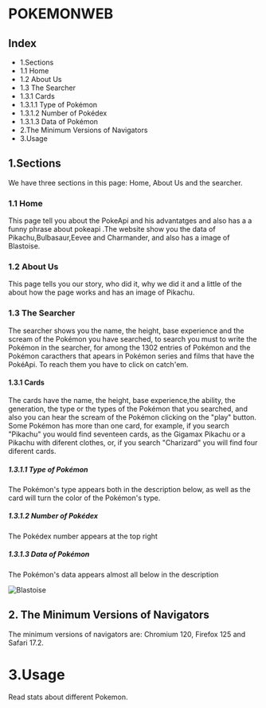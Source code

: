 # POKEMONWEB
## Index
<ul>
 <li>1.Sections</li>
 <li>1.1 Home</li>
 <li>1.2 About Us</li>
 <li>1.3 The Searcher</li>
 <li>1.3.1 Cards</li>
 <li>1.3.1.1 Type of Pokémon</li>
 <li>1.3.1.2 Number of Pokédex</li>
 <li>1.3.1.3 Data of Pokémon</li>
 <li>2.The Minimum Versions of Navigators</li>
 <li>3.Usage</li>
 
</ul>

## 1.Sections
We have three sections in this page: Home, About Us and the searcher.
### 1.1 Home
This page tell you about the PokeApi and his advantatges and also has a a funny phrase about pokeapi .The website show you the data of Pikachu,Bulbasaur,Eevee and Charmander, and also has a image of Blastoise.
### 1.2 About Us
This page tells you our story, who did it, why we did it and a little of the about how the page works and has an image of Pikachu.
### 1.3 The Searcher 
The searcher shows you the name, the height, base experience and the scream of the Pokémon you have searched, to search you must to write the Pokémon in the searcher, for among the 1302 entries of Pokémon  and the Pokémon caracthers that apears in Pokémon series and films that have the PokéApi.
To reach them you have to click on catch'em.
#### 1.3.1 Cards
The cards have the name, the height, base experience,the ability, the generation, the type or the types of the Pokémon that you searched, and also you can hear the scream of the Pokémon clicking on the "play" button.
Some Pokémon has more than one card, for example, if you search "Pikachu" you would find seventeen cards, as the Gigamax Pikachu or a Pikachu with diferent clothes, or, if you search "Charizard" you will find four diferent cards.
##### 1.3.1.1 Type of Pokémon
The Pokémon's type appears both in the description below, as well as the card will turn the color of the Pokémon's type.
##### 1.3.1.2 Number of Pokédex
The Pokédex number appears at the top right
##### 1.3.1.3 Data of Pokémon
The Pokémon's data appears almost all below in the description

<img src="BlastoiseManualdeUso" alt="Blastoise">

## 2. The Minimum Versions of Navigators
The minimum versions of navigators are: Chromium 120, Firefox 125 and Safari 17.2.
# 3.Usage
Read stats about different Pokemon.